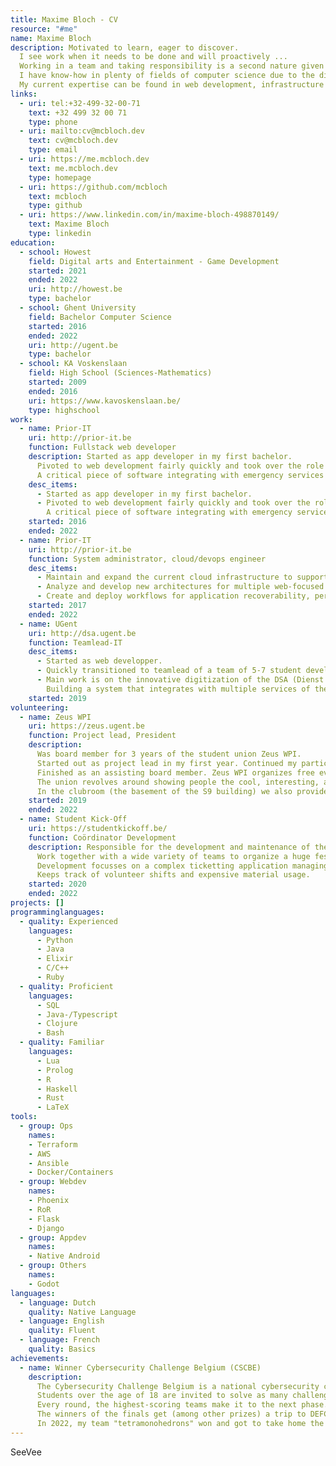```yaml
---
title: Maxime Bloch - CV
resource: "#me"
name: Maxime Bloch
description: Motivated to learn, eager to discover. 
  I see work when it needs to be done and will proactively ...
  Working in a team and taking responsibility is a second nature given my years of volunteering experience.
  I have know-how in plenty of fields of computer science due to the diversity of my engagements in the last years.
  My current expertise can be found in web development, infrastructure and cloud; but my curiosity will only make this list grow.
links:
  - uri: tel:+32-499-32-00-71
    text: +32 499 32 00 71
    type: phone
  - uri: mailto:cv@mcbloch.dev
    text: cv@mcbloch.dev
    type: email
  - uri: https://me.mcbloch.dev
    text: me.mcbloch.dev
    type: homepage
  - uri: https://github.com/mcbloch
    text: mcbloch
    type: github
  - uri: https://www.linkedin.com/in/maxime-bloch-498870149/
    text: Maxime Bloch
    type: linkedin
education:
  - school: Howest
    field: Digital arts and Entertainment - Game Development
    started: 2021
    ended: 2022
    uri: http://howest.be
    type: bachelor
  - school: Ghent University
    field: Bachelor Computer Science
    started: 2016
    ended: 2022
    uri: http://ugent.be
    type: bachelor
  - school: KA Voskenslaan
    field: High School (Sciences-Mathematics)
    started: 2009
    ended: 2016
    uri: https://www.kavoskenslaan.be/
    type: highschool
work:
  - name: Prior-IT
    uri: http://prior-it.be
    function: Fullstack web developer
    description: Started as app developer in my first bachelor. 
      Pivoted to web development fairly quickly and took over the role as main fullstack developer for the promising EVapp application. 
      A critical piece of software integrating with emergency services to make sure that volunteering medical professionals are able to help citizens on the street with a medical emergency.
    desc_items:
      - Started as app developer in my first bachelor. 
      - Pivoted to web development fairly quickly and took over the role as main fullstack developer for the promising EVapp application. 
        A critical piece of software integrating with emergency services to make sure that volunteering medical professionals are able to help citizens on the street with a medical emergency.
    started: 2016
    ended: 2022
  - name: Prior-IT
    uri: http://prior-it.be
    function: System administrator, cloud/devops engineer
    desc_items: 
      - Maintain and expand the current cloud infrastructure to support a variety of projects and applications. 
      - Analyze and develop new architectures for multiple web-focused business cases. 
      - Create and deploy workflows for application recoverability, performance monitoring and general security practices.
    started: 2017
    ended: 2022
  - name: UGent
    uri: http://dsa.ugent.be
    function: Teamlead-IT
    desc_items: 
      - Started as web developper. 
      - Quickly transitioned to teamlead of a team of 5-7 student developers. 
      - Main work is on the innovative digitization of the DSA (Dienst Studentenactiviteiten). 
        Building a system that integrates with multiple services of the UGent and as a result providing a powerful interface for student organizations to manage their finances, activities, reservations.
    started: 2019
volunteering:
  - name: Zeus WPI
    uri: https://zeus.ugent.be
    function: Project lead, President
    description: 
      Was board member for 3 years of the student union Zeus WPI. 
      Started out as project lead in my first year. Continued my participation as president during a tough year due to the pandemic.
      Finished as an assisting board member. Zeus WPI organizes free events for people interested in computer science, especially students of Ghent University. 
      The union revolves around showing people the cool, interesting, and sometimes simply weird fields in computer science in a friendly environment. 
      In the clubroom (the basement of the S9 building) we also provide a space where people can work on projects and meet others with similar interests.
    started: 2019
    ended: 2022
  - name: Student Kick-Off
    uri: https://studentkickoff.be/
    function: Coördinator Development
    description: Responsible for the development and maintenance of the inhouse applications.
      Work together with a wide variety of teams to organize a huge festival solely by students for students.
      Development focusses on a complex ticketting application managing backstage, vip and artist access.
      Keeps track of volunteer shifts and expensive material usage.
    started: 2020
    ended: 2022
projects: []
programminglanguages:
  - quality: Experienced
    languages:
      - Python
      - Java
      - Elixir
      - C/C++
      - Ruby
  - quality: Proficient
    languages:
      - SQL
      - Java-/Typescript
      - Clojure
      - Bash
  - quality: Familiar
    languages:
      - Lua
      - Prolog
      - R
      - Haskell
      - Rust
      - LaTeX
tools:
  - group: Ops
    names: 
    - Terraform
    - AWS
    - Ansible
    - Docker/Containers
  - group: Webdev
    names: 
    - Phoenix
    - RoR
    - Flask
    - Django
  - group: Appdev
    names:
    - Native Android
  - group: Others
    names:
    - Godot
languages:
  - language: Dutch
    quality: Native Language
  - language: English
    quality: Fluent
  - language: French
    quality: Basics
achievements:
  - name: Winner Cybersecurity Challenge Belgium (CSCBE)
    description: 
      The Cybersecurity Challenge Belgium is a national cybersecurity competition for students where teams of 4 are pitched against each other.
      Students over the age of 18 are invited to solve as many challenges as possible, in a capture-the-flag like competition. 
      Every round, the highest-scoring teams make it to the next phase. The finals contain a business phase where you solve real cases in front of notable cybersecurity companies.
      The winners of the finals get (among other prizes) a trip to DEFCON in Las Vegas. 
      In 2022, my team "tetramonohedrons" won and got to take home the victory.
---
```

SeeVee
